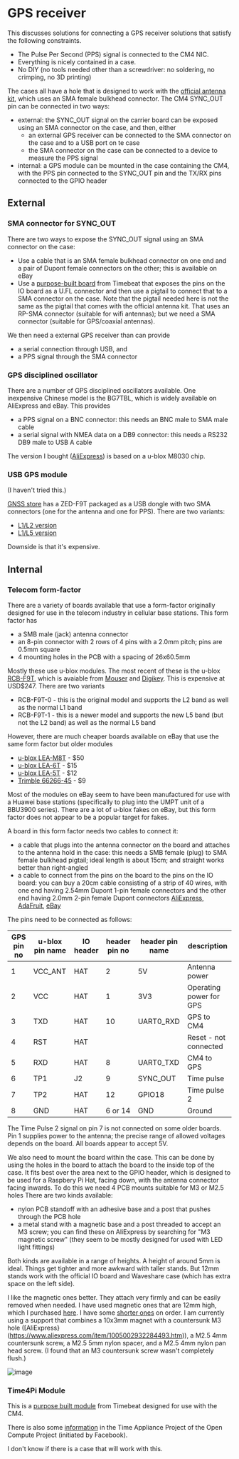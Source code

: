 # GPS receiver

This discusses solutions for connecting a GPS receiver solutions that satisfy the following constraints.

* The Pulse Per Second (PPS) signal is connected to the CM4 NIC.
* Everything is nicely contained in a case.
* No DIY (no tools needed other than a screwdriver: no soldering, no crimping, no 3D printing)

The cases all have a hole that is designed to work with the [official antenna kit](https://www.raspberrypi.com/products/compute-module-4-antenna-kit/), which uses an SMA female bulkhead connector.
The CM4 SYNC_OUT pin can be connected in two ways:

* external: the SYNC_OUT signal on the carrier board can be exposed using an SMA connector on the case, and then, either
   * an external GPS receiver can be connected to the SMA connector on the case and to a USB port on te case
   * the SMA connector on the case can be connected to a device to measure the PPS signal
* internal: a GPS module can be mounted in the case containing the CM4, with the PPS pin connected to the SYNC_OUT pin and the TX/RX pins connected to the GPIO header

## External

### SMA connector for SYNC_OUT

There are two ways to expose the SYNC_OUT signal using an SMA connector on the case:

* Use a cable that is an SMA female bulkhead connector on one end and a pair of Dupont female connectors on the other; this is available on eBay
* Use a [purpose-built board](https://store.timebeat.app/products/raspberry-pi-cm4-1pps-breakout-board) from Timebeat that exposes the pins on the IO board as a U.FL connector and then use a pigtail to connect that to a SMA connector on the case. Note that the pigtail needed here is not the same as the pigtail that comes with the official antenna kit. That uses an RP-SMA connector (suitable for wifi antennas); but we need a SMA connector (suitable for GPS/coaxial antennas).

We then need a external GPS receiver than can provide
- a serial connection through USB, and
- a PPS signal through the SMA connector

### GPS disciplined oscillator

There are a number of GPS disciplined oscillators available. One inexpensive Chinese model is the BG7TBL, which is widely available on AliExpress and eBay. This provides

- a PPS signal on a BNC connector: this needs an BNC male to SMA male cable
- a serial signal with NMEA data on a DB9 connector: this needs a RS232 DB9 male to USB A cable

The version I bought ([AliExpress](https://www.aliexpress.com/item/4001022596521.html)) is based on a u-blox M8030 chip.

### USB GPS module

(I haven't tried this.)

[GNSS store](https://www.gnss.store/) has a ZED-F9T packaged as a USB dongle with two SMA connectors (one for the antenna and one for PPS). There are two variants:

* [L1/L2 version](https://www.gnss.store/zed-f9t-timing-gnss-modules/108-ublox-zed-f9p-rtk-gnss-receiver-board-with-sma-base-or-rover.html)
* [L1/L5 version](https://www.gnss.store/zed-f9t-timing-gnss-modules/166-elt0147.html)

Downside is that it's expensive.

## Internal

### Telecom form-factor

There are a variety of boards available that use a form-factor originally designed for use in the telecom industry in cellular base stations. This form factor has

* a SMB male (jack) antenna connector
* an 8-pin connector with 2 rows of 4 pins with a 2.0mm pitch; pins are 0.5mm square
* 4 mounting holes in the PCB with a spacing of 26x60.5mm

Mostly these use u-blox modules. The most recent of these is the u-blox [RCB-F9T](https://www.u-blox.com/en/product/rcb-f9t-timing-board), which is avaiable from [Mouser](https://www.mouser.com/ProductDetail/u-blox/RCB-F9T-0?qs=ljCeji4nMDkDS2PT5ijKCg%3D%3D) and [Digikey](https://www.digikey.com/en/products/detail/u-blox/RCB-F9T/12090682). This is expensive at USD$247. There are two variants

* RCB-F9T-0 - this is the original model and supports the L2 band as well as the normal L1 band
* RCB-F9T-1 - this is a newer model and supports the new L5 band (but not the L2 band) as well as the normal L5 band

However, there are much cheaper boards available on eBay that use the same form factor but older modules

* [u-blox LEA-M8T](https://www.ebay.com/itm/333619130232) - $50
* [u-blox LEA-6T](https://www.ebay.com/itm/134203045552) - $15
* [u-blox LEA-5T](https://www.ebay.com/itm/134203047949) - $12
* [Trimble 66266-45](https://www.ebay.com/itm/134243323986) - $9

Most of the modules on eBay seem to have been manufactured for use with a Huawei base stations (specifically to plug into the UMPT unit of a BBU3900 series). There are a lot of u-blox fakes on eBay, but this form factor does not appear to be a popular target
for fakes.

A board in this form factor needs two cables to connect it:

* a cable that plugs into the antenna connector on the board and attaches to the antenna hold in the case: this needs a SMB female (plug) to SMA female bulkhead pigtail; ideal length is about 15cm; and straight works better than right-angled
* a cable to connect from the pins on the board to the pins on the IO board: you can buy a 20cm cable consisting of a strip of 40 wires, with one end having 2.54mm Dupont 1-pin female connectors and the other end having 2.0mm 2-pin female Dupont connectors [AliExpress](https://www.aliexpress.com/item/32872192805.html), [AdaFruit](https://www.adafruit.com/product/1919), [eBay](https://www.ebay.com/itm/253963096627)

The pins need to be connected as follows:

| GPS pin no | u-blox pin name | IO header | header pin no | header pin name | description |
| --- | --- | --- | --- | --- | --- |
| 1 | VCC_ANT | HAT | 2 | 5V | Antenna power |
| 2 | VCC | HAT | 1 | 3V3 | Operating power for GPS |
| 3 | TXD | HAT | 10 | UART0_RXD | GPS to CM4 |
| 4 | RST | HAT |  | | Reset - not connected |
| 5 | RXD | HAT | 8 | UART0_TXD | CM4 to GPS |
| 6 | TP1 | J2 | 9 | SYNC_OUT | Time pulse |
| 7 | TP2 | HAT | 12 | GPIO18 | Time pulse 2 |
| 8 | GND | HAT | 6 or 14 | GND | Ground |

The Time Pulse 2 signal on pin 7 is not connected on some older boards. Pin 1 supplies
power to the antenna; the precise range of allowed voltages depends on the board. All boards appear to accept 5V.

We also need to mount the board within the case. This can be done by using the holes in the board to attach the board to the inside top of the case. It fits best over the area next to the GPIO header, which is designed to be used for a Raspbery Pi Hat, facing down, with the antenna connector facing inwards. To do this we need 4 PCB mounts suitable for M3 or M2.5 holes There are two kinds available:

* nylon PCB standoff with an adhesive base and a post that pushes through the PCB hole
* a metal stand with a magnetic base and a post threaded to accept an M3 screw; you can find these on AliExpress by searching for "M3 magnetic screw" (they seem to be mostly designed for used with LED light fittings)

Both kinds are available in a range of heights. A height of around 5mm is ideal. Things get tighter and more awkward with taller
stands. But 12mm stands work with the official IO board and Waveshare case (which has extra space on the left side).

I like the magnetic ones better. They attach very firmly and can be easily removed when needed.  I have used magnetic ones that are 12mm high, which I purchased [here](https://th.cytron.io/p-m3-pcb-stand-with-magnet-female-13x12mm). I have some [shorter ones](https://www.aliexpress.com/item/32858048503.html) on order. I am currently using a support that combines a 10x3mm magnet with a countersunk M3 hole ([AliExpress}(https://www.aliexpress.com/item/1005002932284493.htm)), a M2.5 4mm countersunk screw, a M2.5 5mm nylon spacer, and a M2.5 4mm nylon pan head screw. (I found that an M3 countersunk screw wasn't completely flush.)

![image](https://user-images.githubusercontent.com/499966/194740152-2782eff4-5990-4798-9cb2-7234b29dc3fe.png)

### Time4Pi Module

This is a [purpose built module](https://store.timebeat.app/products/gnss-raspberry-pi-cm4-module) from Timebeat designed for use with the CM4.

There is also some [information](https://github.com/opencomputeproject/Time-Appliance-Project/tree/master/RPi-Timing/Time4Pi) in the Time Appliance Project of the Open Compute Project (initiated by Facebook).

I don't know if there is a case that will work with this.

